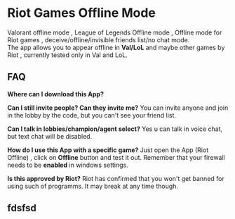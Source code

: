 # Riot Games Offline Mode
Valorant offline mode , League of Legends Offline mode , Offline mode for Riot games , deceive/offline/invisible friends list/no chat mode.      
The app allows you to appear offline in **Val/LoL** and maybe other games by Riot , currently tested only in Val and LoL.                
## FAQ
**Where can I download this App?**


**Can I still invite people? Can they invite me?**
You can invite anyone and join in the lobby by the code, but you can't see your friend list.

**Can I talk in lobbies/champion/agent select?**
Yes u can talk in voice chat, but text chat will be disabled.

**How do I use this App with a specific game?**
Just open the App (Riot Offline) , click on **Offline** button and test it out. Remember that your firewall needs to be **enabled** in windows settings. 

**Is this approved by Riot?**
Riot has confirmed that you won't get banned for using such of programms. It may break at any time though.


## fdsfsd

